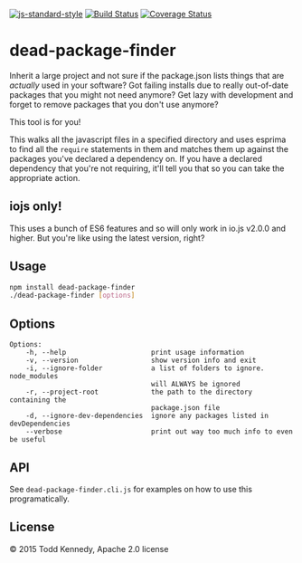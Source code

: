 [![js-standard-style](https://img.shields.io/badge/code%20style-standard-brightgreen.svg?style=flat)](https://github.com/feross/standard)
[![Build Status](https://travis-ci.org/toddself/dead-package-finder.svg?branch=master)](https://travis-ci.org/toddself/dead-package-finder)
[![Coverage Status](https://coveralls.io/repos/toddself/dead-package-finder/badge.svg?branch=master&service=github)](https://coveralls.io/github/toddself/dead-package-finder?branch=master)

# dead-package-finder

Inherit a large project and not sure if the package.json lists things that are *actually* used in your software? Got failing installs due to really out-of-date packages that you might not need anymore? Get lazy with development and forget to remove packages that you don't use anymore?

This tool is for you!

This walks all the javascript files in a specified directory and uses esprima to find all the `require` statements in them and matches them up against the packages you've declared a dependency on. If you have a declared dependency that you're not requiring, it'll tell you that so you can take the appropriate action.

## iojs only!

This uses a bunch of ES6 features and so will only work in io.js v2.0.0 and higher. But you're like using the latest version, right?

## Usage

```bash
npm install dead-package-finder
./dead-package-finder [options]
```

## Options
```
Options:
    -h, --help                     print usage information
    -v, --version                  show version info and exit
    -i, --ignore-folder            a list of folders to ignore. node_modules
                                   will ALWAYS be ignored
    -r, --project-root             the path to the directory containing the
                                   package.json file
    -d, --ignore-dev-dependencies  ignore any packages listed in devDependencies
    --verbose                      print out way too much info to even be useful
```

## API

See `dead-package-finder.cli.js` for examples on how to use this programatically.

## License
© 2015 Todd Kennedy, Apache 2.0 license
